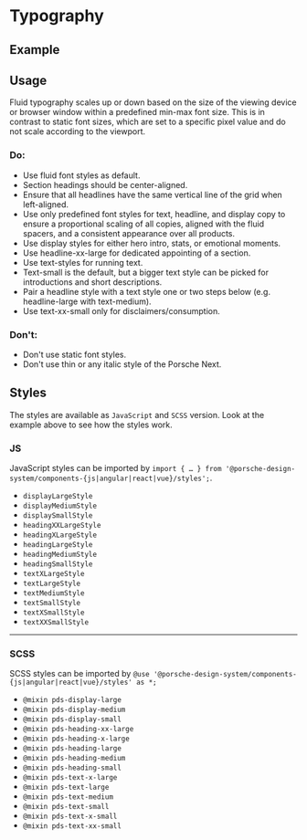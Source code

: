# Typography

<TableOfContents></TableOfContents>

## Example

<Playground :frameworkMarkup="codeExample" :externalStackBlitzDependencies="['styled-components']">
  <ExampleStylesTypography />
</Playground>

## Usage

Fluid typography scales up or down based on the size of the viewing device or browser window within a predefined min-max
font size. This is in contrast to static font sizes, which are set to a specific pixel value and do not scale according
to the viewport.

### Do:

- Use fluid font styles as default.
- Section headings should be center-aligned.
- Ensure that all headlines have the same vertical line of the grid when left-aligned.
- Use only predefined font styles for text, headline, and display copy to ensure a proportional scaling of all copies,
  aligned with the fluid spacers, and a consistent appearance over all products.
- Use display styles for either hero intro, stats, or emotional moments.
- Use headline-xx-large for dedicated appointing of a section.
- Use text-styles for running text.
- Text-small is the default, but a bigger text style can be picked for introductions and short descriptions.
- Pair a headline style with a text style one or two steps below (e.g. headline-large with text-medium).
- Use text-xx-small only for disclaimers/consumption.

### Don't:

- Don't use static font styles.
- Don't use thin or any italic style of the Porsche Next.

## Styles

The styles are available as `JavaScript` and `SCSS` version. Look at the example above to see how the styles work.

### JS

JavaScript styles can be imported by
`import { … } from '@porsche-design-system/components-{js|angular|react|vue}/styles';`.

- `displayLargeStyle`
- `displayMediumStyle`
- `displaySmallStyle`
- `headingXXLargeStyle`
- `headingXLargeStyle`
- `headingLargeStyle`
- `headingMediumStyle`
- `headingSmallStyle`
- `textXLargeStyle`
- `textLargeStyle`
- `textMediumStyle`
- `textSmallStyle`
- `textXSmallStyle`
- `textXXSmallStyle`

---

### SCSS

SCSS styles can be imported by `@use '@porsche-design-system/components-{js|angular|react|vue}/styles' as *;`

- `@mixin pds-display-large`
- `@mixin pds-display-medium`
- `@mixin pds-display-small`
- `@mixin pds-heading-xx-large`
- `@mixin pds-heading-x-large`
- `@mixin pds-heading-large`
- `@mixin pds-heading-medium`
- `@mixin pds-heading-small`
- `@mixin pds-text-x-large`
- `@mixin pds-text-large`
- `@mixin pds-text-medium`
- `@mixin pds-text-small`
- `@mixin pds-text-x-small`
- `@mixin pds-text-xx-small`

<script lang="ts">
import Vue from 'vue';
import Component from 'vue-class-component';
import { getStylesTypographyCodeSamples } from '@porsche-design-system/shared';
import { adjustSelectedFramework } from '@/utils';
import ExampleStylesTypography from '@/pages/patterns/styles/example-typography.vue';

@Component({
  components: {
    ExampleStylesTypography
  },
})
export default class Code extends Vue {
  codeExample = getStylesTypographyCodeSamples();

  public mounted(): void {
    adjustSelectedFramework(this.codeExample);
  }
}
</script>
